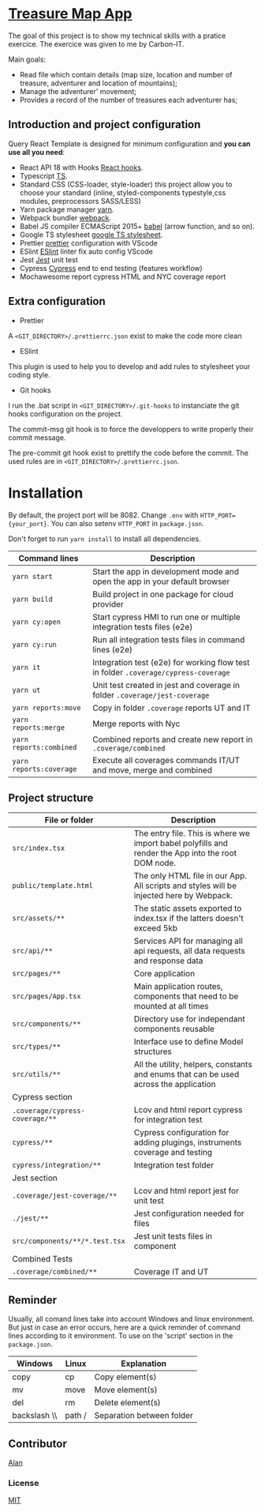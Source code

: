 # [Treasure Map App](https://github.com/alanlachkar/treasureMap-carbonIT/)

The goal of this project is to show my technical skills with a pratice exercice.
The exercice was given to me by Carbon-IT.

Main goals:

- Read file which contain details (map size, location and number of treasure, adventurer and location of mountains);
- Manage the adventurer' movement;
- Provides a record of the number of treasures each adventurer has;

## Introduction and project configuration

Query React Template is designed for minimum configuration and **you can use all you need**:

- React API 18 with Hooks [React hooks](https://fr.reactjs.org/docs/hooks-intro.html).
- Typescript [TS](https://www.typescriptlang.org/).
- Standard CSS (CSS-loader, style-loader) this project allow you to choose your standard (inline, styled-components typestyle,css modules, preprocessors SASS/LESS)
- Yarn package manager [yarn](https://yarnpkg.com/).
- Webpack bundler [webpack](https://webpack.js.org/).
- Babel JS compiler ECMAScript 2015+ [babel](https://babeljs.io/docs/en/) (arrow function, and so on).
- Google TS stylesheet [google TS stylesheet](https://google.github.io/styleguide/tsguide.html).
- Prettier [prettier](https://prettier.io/) configuration with VScode
- ESlint [ESlint](https://eslint.org/) linter fix auto config VScode
- Jest [Jest](https://jestjs.io/fr/) unit test
- Cypress [Cypress](https://www.cypress.io/) end to end testing (features workflow)
- Mochawesome report cypress HTML and NYC coverage report

## Extra configuration

- Prettier

A `<GIT_DIRECTORY>/.prettierrc.json` exist to make the code more clean

- ESlint

This plugin is used to help you to develop and add rules to stylesheet your coding style.

- Git hooks

I run the .bat script in `<GIT_DIRECTORY>/.git-hooks` to instanciate the git hooks configuration on the project.

The commit-msg git hook is to force the developpers to write properly their commit message.

The pre-commit git hook exist to prettify the code before the commit. The used rules are in `<GIT_DIRECTORY>/.prettierrc.json`.

# Installation

By default, the project port will be 8082. Change `.env` with `HTTP_PORT={your_port}`. You can also setenv `HTTP_PORT` in `package.json`.

Don't forget to run `yarn install` to install all dependencies.

| Command lines           | Description                                                                         |
| ----------------------- | ----------------------------------------------------------------------------------- |
| `yarn start`            | Start the app in development mode and open the app in your default browser          |
| `yarn build`            | Build project in one package for cloud provider                                     |
| `yarn cy:open`          | Start cypress HMI to run one or multiple integration tests files (e2e)              |
| `yarn cy:run`           | Run all integration tests files in command lines (e2e)                              |
| `yarn it`               | Integration test (e2e) for working flow test in folder `.coverage/cypress-coverage` |
| `yarn ut`               | Unit test created in jest and coverage in folder `.coverage/jest-coverage`          |
| `yarn reports:move`     | Copy in folder `.coverage` reports UT and IT                                        |
| `yarn reports:merge`    | Merge reports with Nyc                                                              |
| `yarn reports:combined` | Combined reports and create new report in `.coverage/combined`                      |
| `yarn reports:coverage` | Execute all coverages commands IT/UT and move, merge and combined                   |

## Project structure

| File or folder                  | Description                                                                                        |
| ------------------------------- | -------------------------------------------------------------------------------------------------- |
| `src/index.tsx`                 | The entry file. This is where we import babel polyfills and render the App into the root DOM node. |
| `public/template.html`          | The only HTML file in our App. All scripts and styles will be injected here by Webpack.            |
| `src/assets/**`                 | The static assets exported to index.tsx if the latters doesn't exceed 5kb                          |
| `src/api/**`                    | Services API for managing all api requests, all data requests and response data                    |
| `src/pages/**`                  | Core application                                                                                   |
| `src/pages/App.tsx`             | Main application routes, components that need to be mounted at all times                           |
| `src/components/**`             | Directory use for independant components reusable                                                  |
| `src/types/**`                  | Interface use to define Model structures                                                           |
| `src/utils/**`                  | All the utility, helpers, constants and enums that can be used across the application              |
| Cypress section                 |                                                                                                    |
| `.coverage/cypress-coverage/**` | Lcov and html report cypress for integration test                                                  |
| `cypress/**`                    | Cypress configuration for adding plugings, instruments coverage and testing                        |
| `cypress/integration/**`        | Integration test folder                                                                            |
| Jest section                    |                                                                                                    |
| `.coverage/jest-coverage/**`    | Lcov and html report jest for unit test                                                            |
| `./jest/**`                     | Jest configuration needed for files                                                                |
| `src/components/**/*.test.tsx`  | Jest unit tests files in component                                                                 |
| Combined Tests                  |                                                                                                    |
| `.coverage/combined/**`         | Coverage IT and UT                                                                                 |

## Reminder

Usually, all comand lines take into account Windows and linux environment. But just in case an error occurs, here are a quick reminder of command lines according to it environment. To use on the 'script' section in the `package.json`.

| Windows        | Linux  | Explanation               |
| -------------- | ------ | ------------------------- |
| copy           | cp     | Copy element(s)           |
| mv             | move   | Move element(s)           |
| del            | rm     | Delete element(s)         |
| backslash \\\  | path / | Separation between folder |

## Contributor

[Alan](https://github.com/alanlachkar)

### License

[MIT](https://opensource.org/licenses/MIT)
